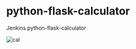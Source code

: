 # python-flask-calculator
Jenkins python-flask-calculator


![cal](https://github.com/ashubambal/python-flask-calculator/assets/92073828/4d496054-9284-4203-b277-948830c98c96)

